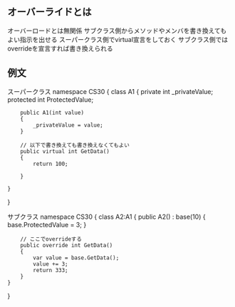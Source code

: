 ## オーバーライドとは
オーバーロードとは無関係
サブクラス側からメソッドやメンバを書き換えてもよい指示を出せる
スーパークラス側でvirtual宣言をしておく
サブクラス側ではoverrideを宣言すれば書き換えられる

## 例文
スーパークラス
namespace CS30
{
    class A1
    {
        private int _privateValue;
        protected int ProtectedValue;

        public A1(int value)
        {
            _privateValue = value;
        }

        // 以下で書き換えても書き換えなくてもよい
        public virtual int GetData()
        {
            return 100;

        }

    }
}

サブクラス
namespace CS30
{
    class A2:A1
    {
        public A2() : base(10)
        {
            base.ProtectedValue = 3;
        }

        // ここでoverrideする
        public override int GetData()
        {
            var value = base.GetData();
            value += 3;
            return 333;
        }   
    }
}